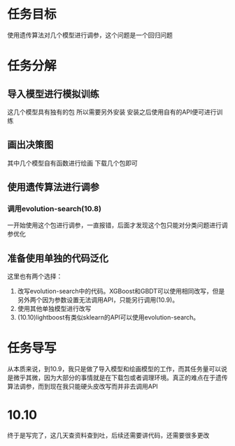 # 任务目标

使用遗传算法对几个模型进行调参，这个问题是一个回归问题

# 任务分解

## 导入模型进行模拟训练

这几个模型具有独有的包 所以需要另外安装 安装之后使用自有的API便可进行训练

## 画出决策图

其中几个模型自有函数进行绘画 下载几个包即可

## 使用遗传算法进行调参

### 调用evolution-search(10.8)

一开始使用这个包进行调参，一直报错，后面才发现这个包只能对分类问题进行调参优化

## 准备使用单独的代码泛化

这里也有两个选择：

1. 改写evolution-search中的代码。XGBoost和GBDT可以使用相同改写，但是另外两个因为参数设置无法调用API，只能另行调用(10.9)。
2. 使用其他单独模型进行改写
3. (10.10)lightboost有类似sklearn的API可以使用evolution-search。

# 任务导写

从本质来说，到10.9，我只是做了导入模型和绘画模型的工作，而其任务量可以说是微乎其微，因为大部分的事情就是在下载包或者调理环境。真正的难点在于遗传算法调参，而到现在我只能硬头皮改写而并非去调用API



# 10.10

​	终于是写完了，这几天查资料查到吐，后续还需要讲代码，还需要很多更改



